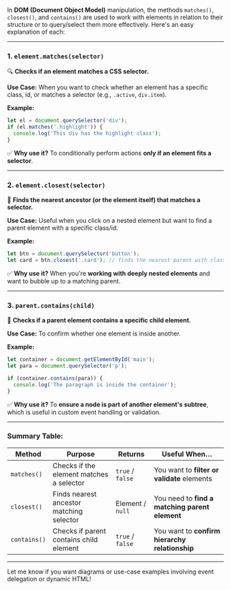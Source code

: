 In **DOM (Document Object Model)** manipulation, the methods `matches()`, `closest()`, and `contains()` are used to work with elements in relation to their structure or to query/select them more effectively. Here's an easy explanation of each:

---

### 1. **`element.matches(selector)`**

🔍 **Checks if an element matches a CSS selector.**

**Use Case:** When you want to check whether an element has a specific class, id, or matches a selector (e.g., `.active`, `div.item`).

**Example:**

```javascript
let el = document.querySelector('div');
if (el.matches('.highlight')) {
  console.log('This div has the highlight class');
}
```

✅ **Why use it?**
To conditionally perform actions **only if an element fits a selector**.

---

### 2. **`element.closest(selector)`**

🔎 **Finds the nearest ancestor (or the element itself) that matches a selector.**

**Use Case:** Useful when you click on a nested element but want to find a parent element with a specific class/id.

**Example:**

```javascript
let btn = document.querySelector('button');
let card = btn.closest('.card'); // finds the nearest parent with class 'card'
```

✅ **Why use it?**
When you're **working with deeply nested elements** and want to bubble up to a matching parent.

---

### 3. **`parent.contains(child)`**

🔗 **Checks if a parent element contains a specific child element.**

**Use Case:** To confirm whether one element is inside another.

**Example:**

```javascript
let container = document.getElementById('main');
let para = document.querySelector('p');

if (container.contains(para)) {
  console.log('The paragraph is inside the container');
}
```

✅ **Why use it?**
To **ensure a node is part of another element's subtree**, which is useful in custom event handling or validation.

---

### Summary Table:

| Method       | Purpose                                  | Returns          | Useful When…                                   |
| ------------ | ---------------------------------------- | ---------------- | ---------------------------------------------- |
| `matches()`  | Checks if the element matches a selector | `true` / `false` | You want to **filter or validate** elements    |
| `closest()`  | Finds nearest ancestor matching selector | Element / `null` | You need to **find a matching parent element** |
| `contains()` | Checks if parent contains child element  | `true` / `false` | You want to **confirm hierarchy relationship** |

---

Let me know if you want diagrams or use-case examples involving event delegation or dynamic HTML!
